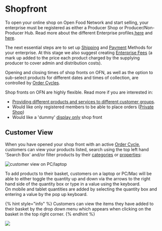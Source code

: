 # Shopfront

To open your online shop on Open Food Network and start selling, your enterprise must be registered as either a Producer Shop or Producer/Non-Producer Hub. Read more about the different Enterprise profiles[ here](../../your-quick-start-on-ofn-given-who-you-are.md) and [here](../enterprise-profile/).

The next essential steps are to set up [Shipping](shipping-methods.md) and [Payment](payment-methods.md) Methods for your enterprise. At this stage we also suggest creating [Enterprise Fees](enterprise-fees.md) \(a mark up added to the price each product charged by the supplying producer to cover admin and distribution costs\).

Opening and closing times of shop fronts on OFN, as well as the option to sub-select products for different dates and times of collection, are controlled by [Order Cycles](order-cycle/).

Shop fronts on OFN are highly flexible. Read more if you are interested in:

* [Providing different products and services to different customer groups](customer-management-and-conditional-displays-prices/).
* Would like only registered members to be able to place orders \([Private Shop](private-shopfront.md)\)
* Would like a 'dummy' [display only](display-only-order-cycles.md) shop front

## Customer View

When you have opened your shop front with an active [Order Cycle](order-cycle/), customers can view your products listed, search using the top left hand 'Search Box' and/or filter products by their [categories](../products-1/) or [properties](../products-1/product-properties.md):

![customer view on PC/laptop](../../.gitbook/assets/customer.jpg)

To add products to their basket, customers on a laptop or PC/Mac will be able to either toggle the quantity up and down via the arrows to the right hand side of the quantity box or type in a value using the keyboard.  
On mobile and tablet quantities are added by selecting the quantity box and entering a value by the pop up keyboard.

{% hint style="info" %}
Customers can view the items they have added to their basket by the drop down menu which appears when clicking on the basket in the top right corner.
{% endhint %}

![](../../.gitbook/assets/dropdowncart.jpg)

